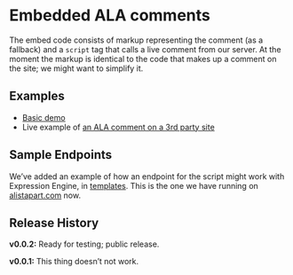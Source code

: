 # Embedded ALA comments

The embed code consists of markup representing the comment (as a fallback) and a `script` tag that calls a live comment from our server. At the moment the markup is identical to the code that makes up a comment on the site; we might want to simplify it.

## Examples

* <a href="http://alistapart.github.com/comment-embed/demo/">Basic demo</a>
* Live example of <a href="http://eeinsider.com/blog/embeddable-comments-for-expressionengine/">an ALA comment on a 3rd party site</a>

## Sample Endpoints

We’ve added an example of how an endpoint for the script might work with Expression Engine, in <a href="https://github.com/alistapart/comment-embed/tree/master/templates">templates</a>. This is the one we have running on <a href="http://alistapart.com">alistapart.com</a> now.

## Release History

**v0.0.2:**
Ready for testing; public release.

**v0.0.1:**
This thing doesn’t not work.
